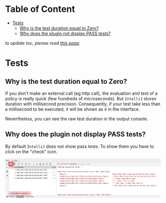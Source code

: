 # Table of Content
<!-- toc -->
- [Tests](#tests)
  - [Why is the test duration equal to Zero?](#why-is-the-test-duration-equal-to-zero)
  - [Why does the plugin not display PASS tests?](#why-does-the-plugin-not-display-pass-tests)
<!-- /toc -->

*to update toc, please read [this page](../../hack/README.md).*

# Tests
##  Why is the test duration equal to Zero?
If you don't make an external call (eg http call), the evaluation and test of a policy is really quick (few hundreds of microseconds).
But `IntelliJ` stores duration with millisecond precision. Consequently, if your test take less than a millisecond to be
executed, it will be shown as `0` in the interface.

Nevertheless, you can see the raw test duration in the output console.

## Why does the plugin not display PASS tests?
By default `IntelliJ` does not show pass tests. To show them you have to click on the "check" icon.

![template editor](img/show_pass_tests.png)

